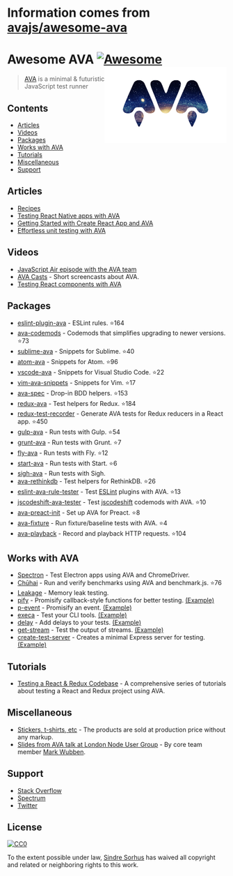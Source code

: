 # Information comes from [avajs/awesome-ava](https://github.com/avajs/awesome-ava)
# Awesome AVA [![Awesome](https://awesome.re/badge.svg)](https://awesome.re) [<img src="https://github.com/avajs/ava/raw/master/media/header.png" width="280" align="right" alt="AVA">](https://ava.li)

> [AVA](https://ava.li) is a minimal & futuristic JavaScript test runner


## Contents

- [Articles](#articles)
- [Videos](#videos)
- [Packages](#packages)
- [Works with AVA](#works-with-ava)
- [Tutorials](#tutorials)
- [Miscellaneous](#miscellaneous)
- [Support](#support)


## Articles

- [Recipes](https://github.com/avajs/ava/tree/master/docs/recipes)
- [Testing React Native apps with AVA](https://shift.infinite.red/testing-the-bejeezus-out-of-react-native-apps-with-ava-330f51f8f6c3)
- [Getting Started with Create React App and AVA](https://semaphoreci.com/community/tutorials/getting-started-with-create-react-app-and-ava)
- [Effortless unit testing with AVA](https://wecodetheweb.com/2016/04/19/effortless-unit-testing-with-ava/)


## Videos

- [JavaScript Air episode with the AVA team](http://jsair.io/ava)
- [AVA Casts](http://avacasts.com) - Short screencasts about AVA.
- [Testing React components with AVA](https://www.youtube.com/watch?v=RxLW6-3dk5A)


## Packages

- [eslint-plugin-ava](https://github.com/avajs/eslint-plugin-ava) - ESLint rules. :star:164
- [ava-codemods](https://github.com/jamestalmage/ava-codemods) - Codemods that simplifies upgrading to newer versions. :star:73
- [sublime-ava](https://github.com/avajs/sublime-ava) - Snippets for Sublime. :star:40
- [atom-ava](https://github.com/avajs/atom-ava) - Snippets for Atom. :star:96
- [vscode-ava](https://github.com/samverschueren/vscode-ava) - Snippets for Visual Studio Code. :star:22
- [vim-ava-snippets](https://github.com/ahmedelgabri/vim-ava-snippets) - Snippets for Vim. :star:17
- [ava-spec](https://github.com/sheerun/ava-spec) - Drop-in BDD helpers. :star:153
- [redux-ava](https://github.com/sotojuan/redux-ava) - Test helpers for Redux. :star:184
- [redux-test-recorder](https://github.com/conorhastings/redux-test-recorder) - Generate AVA tests for Redux reducers in a React app. :star:450
- [gulp-ava](https://github.com/avajs/gulp-ava) - Run tests with Gulp. :star:54
- [grunt-ava](https://github.com/avajs/grunt-ava) - Run tests with Grunt. :star:7
- [fly-ava](https://github.com/pine/fly-ava) - Run tests with Fly. :star:12
- [start-ava](https://github.com/start-runner/ava) - Run tests with Start. :star:6
- [sigh-ava](https://github.com/unlight/sigh-ava) - Run tests with Sigh.
- [ava-rethinkdb](https://github.com/rrdelaney/ava-rethinkdb) - Test helpers for RethinkDB. :star:26
- [eslint-ava-rule-tester](https://github.com/jfmengels/eslint-ava-rule-tester) - Test [ESLint](https://github.com/eslint/eslint) plugins with AVA. :star:13
- [jscodeshift-ava-tester](https://github.com/jfmengels/jscodeshift-ava-tester) - Test [jscodeshift](https://github.com/facebook/jscodeshift) codemods with AVA. :star:10
- [ava-preact-init](https://github.com/avajs/ava-preact-init) - Set up AVA for Preact. :star:8
- [ava-fixture](https://github.com/unional/ava-fixture) - Run fixture/baseline tests with AVA. :star:4
- [ava-playback](https://github.com/dempfi/ava-playback) - Record and playback HTTP requests. :star:104


## Works with AVA

- [Spectron](https://github.com/electron/spectron#with-ava) - Test Electron apps using AVA and ChromeDriver.
- [Chūhai](https://github.com/Hypercubed/chuhai) - Run and verify benchmarks using AVA and benchmark.js. :star:76
- [Leakage](https://github.com/andywer/leakage#usage-with-ava--tape) - Memory leak testing.
- [pify](https://github.com/sindresorhus/pify) - Promisify callback-style functions for better testing. [(Example)](https://github.com/sindresorhus/registry-url/blob/eb1f0e01722208366c9199b96235fd043ec162ae/test.js#L6)
- [p-event](https://github.com/sindresorhus/p-event) - Promisify an event. [(Example)](https://github.com/sindresorhus/gulp-debug/blob/4db5871594742a346d17aa9b34f43c87d4e54934/test.js#L42-L44)
- [execa](https://github.com/sindresorhus/execa) - Test your CLI tools. [(Example)](https://github.com/sindresorhus/active-win-cli/blob/d01813762b304102d1fee147855481e9f38c8517/test.js#L5-L6)
- [delay](https://github.com/sindresorhus/delay) - Add delays to your tests. [(Example)](https://github.com/sindresorhus/p-queue/blob/a3a5cadefc2b54269f4939bb34e8dc180c3bd800/test.js#L39)
- [get-stream](https://github.com/sindresorhus/get-stream) - Test the output of streams. [(Example)](https://github.com/sindresorhus/ora/blob/4ceeedd51795bb88a8033229d198e70cd8a2aff7/test.js#L33-L35)
- [create-test-server](https://github.com/lukechilds/create-test-server) - Creates a minimal Express server for testing. [(Example)](https://github.com/lukechilds/clone-response/blob/11f5870e4e1b039e2d9a8f1f72d45fd1b9706bf3/test/clone-response.js)


## Tutorials

- [Testing a React & Redux Codebase](http://silvenon.com/testing-react-and-redux/) - A comprehensive series of tutorials about testing a React and Redux project using AVA.


## Miscellaneous

- [Stickers, t-shirts, etc](https://www.redbubble.com/people/sindresorhus/works/30330590-ava-logo) - The products are sold at production price without any markup.
- [Slides from AVA talk at London Node User Group](https://speakerdeck.com/novemberborn/ava-at-lnug) - By core team member [Mark Wubben](https://github.com/novemberborn).


## Support

- [Stack Overflow](https://stackoverflow.com/questions/tagged/ava)
- [Spectrum](https://spectrum.chat/ava)
- [Twitter](https://twitter.com/ava__js)


## License

[![CC0](http://mirrors.creativecommons.org/presskit/buttons/88x31/svg/cc-zero.svg)](https://creativecommons.org/publicdomain/zero/1.0/)

To the extent possible under law, [Sindre Sorhus](http://sindresorhus.com) has waived all copyright and related or neighboring rights to this work.

